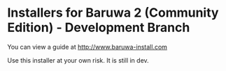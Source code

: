 Installers for Baruwa 2 (Community Edition) - Development Branch
=========

You can view a guide at http://www.baruwa-install.com

Use this installer at your own risk. It is still in dev.